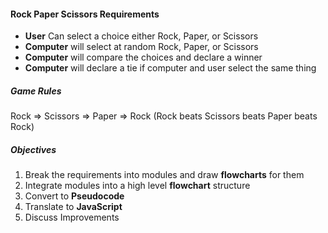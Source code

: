 #### Rock Paper Scissors Requirements

- __User__ Can select a choice either Rock, Paper, or Scissors
- __Computer__ will select at random Rock, Paper, or Scissors
- __Computer__ will compare the choices and declare a winner
- __Computer__ will declare a tie if computer and user select the same thing

##### Game Rules

Rock => Scissors => Paper => Rock
(Rock beats Scissors beats Paper beats Rock)


##### Objectives

1. Break the requirements into modules and draw __flowcharts__ for them
2. Integrate modules into a high level __flowchart__ structure
3. Convert to __Pseudocode__
4. Translate to __JavaScript__
5. Discuss Improvements
